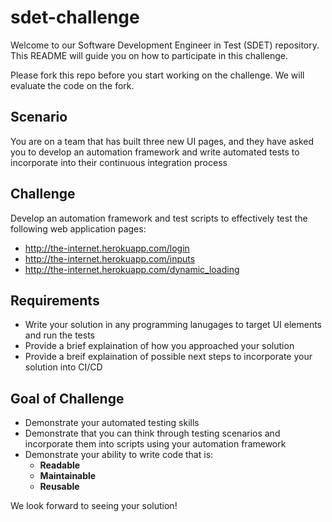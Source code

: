 # sdet-challenge

Welcome to our Software Development Engineer in Test (SDET) repository. This README will guide you on how to participate in this challenge.

Please fork this repo before you start working on the challenge. We will evaluate the code on the fork.

## Scenario
 You are on a team that has built three new UI pages, and they have asked you to develop an automation framework and write automated tests to incorporate into their continuous integration process
 
## Challenge
Develop an automation framework and test scripts to effectively test the following web application pages:
  - http://the-internet.herokuapp.com/login
  - http://the-internet.herokuapp.com/inputs
  - http://the-internet.herokuapp.com/dynamic_loading
  
## Requirements
  - Write your solution in any programming lanugages to target UI elements and run the tests
  - Provide a brief explaination of how you approached your solution
  - Provide a breif explaination of possible next steps to incorporate your solution into CI/CD


## Goal of Challenge
- Demonstrate your automated testing skills
- Demonstrate that you can think through testing scenarios and incorporate them into scripts using your automation framework
- Demonstrate your ability to write code that is:
  - **Readable**
  - **Maintainable**
  - **Reusable**

We look forward to seeing your solution!

